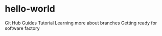 # hello-world
Git Hub Guides Tutorial 
Learning more about branches
Getting ready for software factory

